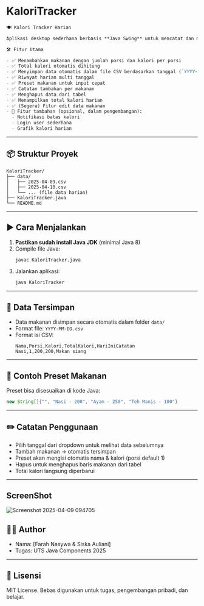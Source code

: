 # KaloriTracker

```markdown
🍽️ Kalori Tracker Harian

Aplikasi desktop sederhana berbasis **Java Swing** untuk mencatat dan memantau kalori harian dari makanan yang dikonsumsi. Cocok untuk tugas UTS Java Components atau penggunaan pribadi.

🛠️ Fitur Utama

- ✅ Menambahkan makanan dengan jumlah porsi dan kalori per porsi
- ✅ Total kalori otomatis dihitung
- ✅ Menyimpan data otomatis dalam file CSV berdasarkan tanggal (`YYYY-MM-DD.csv`)
- ✅ Riwayat harian multi tanggal
- ✅ Preset makanan untuk input cepat
- ✅ Catatan tambahan per makanan
- ✅ Menghapus data dari tabel
- ✅ Menampilkan total kalori harian
- ✅ (Segera) Fitur edit data makanan
- 🚧 Fitur tambahan (opsional, dalam pengembangan):
  - Notifikasi batas kalori
  - Login user sederhana
  - Grafik kalori harian
   ```

---
## 📦 Struktur Proyek

```
KaloriTracker/
├── data/
│   ├── 2025-04-09.csv
│   ├── 2025-04-10.csv
│   └── ... (file data harian)
├── KaloriTracker.java
└── README.md
```

---

## ▶️ Cara Menjalankan

1. **Pastikan sudah install Java JDK** (minimal Java 8)
2. Compile file Java:
   ```bash
   javac KaloriTracker.java
   ```
3. Jalankan aplikasi:
   ```bash
   java KaloriTracker
   ```
---

## 📁 Data Tersimpan

- Data makanan disimpan secara otomatis dalam folder `data/`
- Format file: `YYYY-MM-DD.csv`
- Format isi CSV:
  ```
  Nama,Porsi,Kalori,TotalKalori,HariIniCatatan
  Nasi,1,200,200,Makan siang
  ```

---

## 🧪 Contoh Preset Makanan

Preset bisa disesuaikan di kode Java:
```java
new String[]{"", "Nasi - 200", "Ayam - 250", "Teh Manis - 100"}
```

---

## ✏️ Catatan Penggunaan

- Pilih tanggal dari dropdown untuk melihat data sebelumnya
- Tambah makanan → otomatis tersimpan
- Preset akan mengisi otomatis nama & kalori (porsi default 1)
- Hapus untuk menghapus baris makanan dari tabel
- Total kalori langsung diperbarui

---

## ScreenShot

![Screenshot 2025-04-09 094705](https://github.com/user-attachments/assets/72c8af3c-f925-40f8-8f72-647a832734a9)

## 🧑‍💻 Author

- Nama: [Farah Nasywa & Siska Auliani]
- Tugas: UTS Java Components 2025

---

## 📃 Lisensi

MIT License. Bebas digunakan untuk tugas, pengembangan pribadi, dan belajar.
